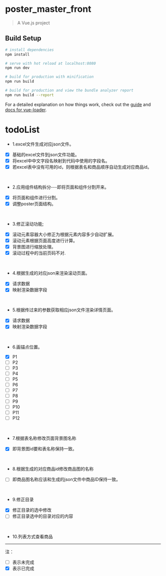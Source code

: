 # poster_master_front

> A Vue.js project

## Build Setup

``` bash
# install dependencies
npm install

# serve with hot reload at localhost:8080
npm run dev

# build for production with minification
npm run build

# build for production and view the bundle analyzer report
npm run build --report
```

For a detailed explanation on how things work, check out the [guide](http://vuejs-templates.github.io/webpack/) and [docs for vue-loader](http://vuejs.github.io/vue-loader).

# todoList
- 1.excel文件生成对应json文件。
- [x] 基础的excel文件到json文件功能。
- [x] 将excel中中文字段名映射到代码中使用的字段名。
- [x] 若excel表中没有可用的id，则根据表名和商品顺序自动生成对应商品id。
<br />

- 2.应用组件结构拆分---即将页面和组件分割开来。
- [x] 将页面和组件进行分割。 
- [x] 调整poster页面结构。
<br />

- 3.修正滚动功能;
- [x] 滚动元素容器大小修正为根据元素内容多少自动扩展。
- [x] 滚动元素根据页面高度进行计算。
- [x] 背景图进行缩放处理。
- [x] 滚动过程中的当前页码不对.       
<br />

- 4.根据生成的对应json来渲染滚动页面。
- [x] 请求数据
- [x] 映射渲染数据字段
<br />

- 5.根据传过来的参数获取相应json文件渲染详情页面。
- [x] 请求数据
- [x] 映射渲染数据字段         
<br />

- 6.画锚点位置。
- [x] P1
- [ ] P2
- [ ] P3
- [ ] P4
- [ ] P5
- [ ] P6
- [ ] P7
- [ ] P8
- [ ] P9
- [ ] P10
- [ ] P11
- [ ] P12
<br />

- 7.根据表名称修改页面背景图名称
- [x] 即背景图id要和表名称保持一致。
<br />

- 8.根据生成的对应商品id修改商品图的名称
- [ ] 即商品图名称应该和生成的json文件中商品ID保持一致。
<br />

- 9.修正目录
- [x] 修正目录的选中修改
- [ ] 修正目录选中的目录对应的内容
<br />

- 10.列表方式查看商品  
--------------------

注：
- [ ]  表示未完成
- [x] 表示已完成
